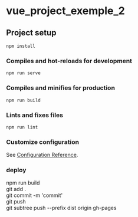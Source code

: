 # vue_project_exemple_2

## Project setup
```
npm install
```

### Compiles and hot-reloads for development
```
npm run serve
```

### Compiles and minifies for production
```
npm run build
```

### Lints and fixes files
```
npm run lint
```

### Customize configuration
See [Configuration Reference](https://cli.vuejs.org/config/).

### deploy
npm run build  \
git add .  \
git commit -m 'commit'  \
git push  \
git subtree push --prefix dist origin gh-pages
